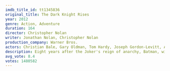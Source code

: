 ```yaml
---
imdb_title_id: tt1345836
original_title: The Dark Knight Rises
year: 2012
genre: Action, Adventure
duration: 164
director: Christopher Nolan
writer: Jonathan Nolan, Christopher Nolan
production_company: Warner Bros.
actors: Christian Bale, Gary Oldman, Tom Hardy, Joseph Gordon-Levitt, Anne Hathaway, Marion Cotillard, Morgan Freeman, Michael Caine, Matthew Modine, Alon Aboutboul, Ben Mendelsohn, Burn Gorman, Daniel Sunjata, Aidan Gillen, Sam Kennard
description: Eight years after the Joker's reign of anarchy, Batman, with the help of the enigmatic Catwoman, is forced from his exile to save Gotham City from the brutal guerrilla terrorist Bane.
avg_vote: 8.4
votes: 1480582
---
```


